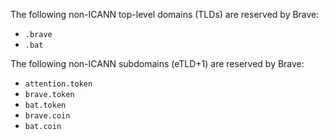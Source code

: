 The following non-ICANN top-level domains (TLDs) are reserved by Brave:

- `.brave`
- `.bat`

The following non-ICANN subdomains (eTLD+1) are reserved by Brave: 

- `attention.token` 
- `brave.token` 
- `bat.token` 
- `brave.coin` 
- `bat.coin`